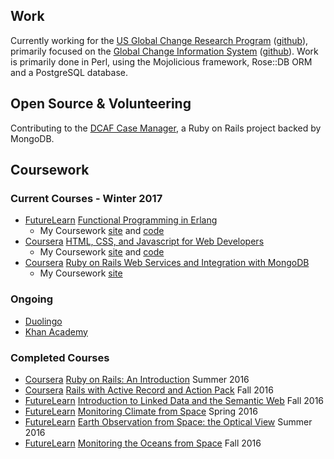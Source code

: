 

## Work

Currently working for the [US Global Change Research Program](globalchange.gov) ([github](https://github.com/USGCRP)), primarily focused on the [Global Change Information System](data.globalchange.gov) ([github](https://github.com/USGCRP/gcis)). Work is primarily done in Perl, using the Mojolicious framework, Rose::DB ORM and a PostgreSQL database.

## Open Source & Volunteering

Contributing to the [DCAF Case Manager](https://github.com/colinxfleming/dcaf_case_management), a Ruby on Rails project backed by MongoDB.

## Coursework

### Current Courses - Winter 2017

 - [FutureLearn](https://www.futurelearn.com) [Functional Programming in Erlang](https://www.futurelearn.com/courses/functional-programming-erlang)
   - My Coursework [site](https://lomky.github.io/future-learn-erlang/) and [code](https://github.com/lomky/future-learn-erlang)
 - [Coursera](https://www.coursera.org) [HTML, CSS, and Javascript for Web Developers](https://www.coursera.org/learn/html-css-javascript-for-web-developers/)
   - My Coursework [site](https://lomky.github.io/coursera-webdev/) and [code](https://github.com/lomky/coursera-webdev)
 - [Coursera](https://www.coursera.org) [Ruby on Rails Web Services and Integration with MongoDB](https://www.coursera.org/learn/ruby-on-rails-web-services-mongodb)
   - My Coursework [site](https://lomky.github.io/coursera-ror-mongodb/)
   
### Ongoing

  - [Duolingo](https://www.duolingo.com/Lomkey)
  - [Khan Academy](https://www.khanacademy.org/profile/Lomky/)

### Completed Courses

 - [Coursera](https://www.coursera.org) [Ruby on Rails: An Introduction](https://www.coursera.org/learn/ruby-on-rails-intro) Summer 2016
 - [Coursera](https://www.coursera.org) [Rails with Active Record and Action Pack](https://www.coursera.org/learn/rails-with-active-record) Fall 2016
 - [FutureLearn](https://www.futurelearn.com) [Introduction to Linked Data and the Semantic Web](https://www.futurelearn.com/courses/linked-data/) Fall 2016
 - [FutureLearn](https://www.futurelearn.com) [Monitoring Climate from Space](https://www.futurelearn.com/courses/climate-from-space/) Spring 2016
 - [FutureLearn](https://www.futurelearn.com) [Earth Observation from Space: the Optical View](https://www.futurelearn.com/courses/optical-earth-observation/) Summer 2016
 - [FutureLearn](https://www.futurelearn.com) [Monitoring the Oceans from Space](https://www.futurelearn.com/courses/oceans-from-space/) Fall 2016
